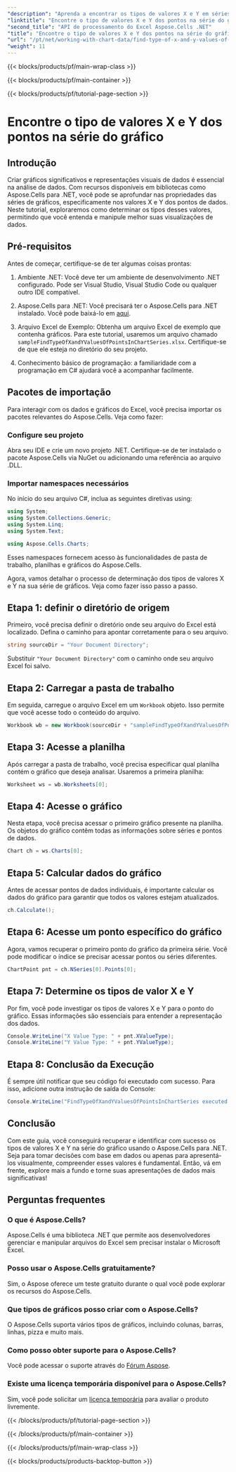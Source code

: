 ```yaml
---
"description": "Aprenda a encontrar os tipos de valores X e Y em séries de gráficos usando o Aspose.Cells para .NET com este guia detalhado e fácil de seguir."
"linktitle": "Encontre o tipo de valores X e Y dos pontos na série do gráfico"
"second_title": "API de processamento do Excel Aspose.Cells .NET"
"title": "Encontre o tipo de valores X e Y dos pontos na série do gráfico"
"url": "/pt/net/working-with-chart-data/find-type-of-x-and-y-values-of-points-in-chart-series/"
"weight": 11
---
```


{{< blocks/products/pf/main-wrap-class >}}

{{< blocks/products/pf/main-container >}}

{{< blocks/products/pf/tutorial-page-section >}}

# Encontre o tipo de valores X e Y dos pontos na série do gráfico

## Introdução

Criar gráficos significativos e representações visuais de dados é essencial na análise de dados. Com recursos disponíveis em bibliotecas como Aspose.Cells para .NET, você pode se aprofundar nas propriedades das séries de gráficos, especificamente nos valores X e Y dos pontos de dados. Neste tutorial, exploraremos como determinar os tipos desses valores, permitindo que você entenda e manipule melhor suas visualizações de dados.

## Pré-requisitos

Antes de começar, certifique-se de ter algumas coisas prontas:

1. Ambiente .NET: Você deve ter um ambiente de desenvolvimento .NET configurado. Pode ser Visual Studio, Visual Studio Code ou qualquer outro IDE compatível.
   
2. Aspose.Cells para .NET: Você precisará ter o Aspose.Cells para .NET instalado. Você pode baixá-lo em [aqui](https://releases.aspose.com/cells/net/).

3. Arquivo Excel de Exemplo: Obtenha um arquivo Excel de exemplo que contenha gráficos. Para este tutorial, usaremos um arquivo chamado `sampleFindTypeOfXandYValuesOfPointsInChartSeries.xlsx`. Certifique-se de que ele esteja no diretório do seu projeto.

4. Conhecimento básico de programação: a familiaridade com a programação em C# ajudará você a acompanhar facilmente.

## Pacotes de importação

Para interagir com os dados e gráficos do Excel, você precisa importar os pacotes relevantes do Aspose.Cells. Veja como fazer:

### Configure seu projeto

Abra seu IDE e crie um novo projeto .NET. Certifique-se de ter instalado o pacote Aspose.Cells via NuGet ou adicionando uma referência ao arquivo .DLL.

### Importar namespaces necessários

No início do seu arquivo C#, inclua as seguintes diretivas using:

```csharp
using System;
using System.Collections.Generic;
using System.Linq;
using System.Text;

using Aspose.Cells.Charts;
```

Esses namespaces fornecem acesso às funcionalidades de pasta de trabalho, planilhas e gráficos do Aspose.Cells.

Agora, vamos detalhar o processo de determinação dos tipos de valores X e Y na sua série de gráficos. Veja como fazer isso passo a passo.

## Etapa 1: definir o diretório de origem

Primeiro, você precisa definir o diretório onde seu arquivo do Excel está localizado. Defina o caminho para apontar corretamente para o seu arquivo.

```csharp
string sourceDir = "Your Document Directory";
```

Substituir `"Your Document Directory"` com o caminho onde seu arquivo Excel foi salvo.

## Etapa 2: Carregar a pasta de trabalho

Em seguida, carregue o arquivo Excel em um `Workbook` objeto. Isso permite que você acesse todo o conteúdo do arquivo.

```csharp
Workbook wb = new Workbook(sourceDir + "sampleFindTypeOfXandYValuesOfPointsInChartSeries.xlsx");
```

## Etapa 3: Acesse a planilha

Após carregar a pasta de trabalho, você precisa especificar qual planilha contém o gráfico que deseja analisar. Usaremos a primeira planilha:

```csharp
Worksheet ws = wb.Worksheets[0];
```

## Etapa 4: Acesse o gráfico

Nesta etapa, você precisa acessar o primeiro gráfico presente na planilha. Os objetos do gráfico contêm todas as informações sobre séries e pontos de dados.

```csharp
Chart ch = ws.Charts[0];
```

## Etapa 5: Calcular dados do gráfico

Antes de acessar pontos de dados individuais, é importante calcular os dados do gráfico para garantir que todos os valores estejam atualizados.

```csharp
ch.Calculate();
```

## Etapa 6: Acesse um ponto específico do gráfico

Agora, vamos recuperar o primeiro ponto do gráfico da primeira série. Você pode modificar o índice se precisar acessar pontos ou séries diferentes.

```csharp
ChartPoint pnt = ch.NSeries[0].Points[0];
```

## Etapa 7: Determine os tipos de valor X e Y

Por fim, você pode investigar os tipos de valores X e Y para o ponto do gráfico. Essas informações são essenciais para entender a representação dos dados.

```csharp
Console.WriteLine("X Value Type: " + pnt.XValueType);
Console.WriteLine("Y Value Type: " + pnt.YValueType);
```

## Etapa 8: Conclusão da Execução

É sempre útil notificar que seu código foi executado com sucesso. Para isso, adicione outra instrução de saída do Console:

```csharp
Console.WriteLine("FindTypeOfXandYValuesOfPointsInChartSeries executed successfully.");
```

## Conclusão

Com este guia, você conseguirá recuperar e identificar com sucesso os tipos de valores X e Y na série do gráfico usando o Aspose.Cells para .NET. Seja para tomar decisões com base em dados ou apenas para apresentá-los visualmente, compreender esses valores é fundamental. Então, vá em frente, explore mais a fundo e torne suas apresentações de dados mais significativas!

## Perguntas frequentes

### O que é Aspose.Cells?
Aspose.Cells é uma biblioteca .NET que permite aos desenvolvedores gerenciar e manipular arquivos do Excel sem precisar instalar o Microsoft Excel.

### Posso usar o Aspose.Cells gratuitamente?
Sim, o Aspose oferece um teste gratuito durante o qual você pode explorar os recursos do Aspose.Cells.

### Que tipos de gráficos posso criar com o Aspose.Cells?
O Aspose.Cells suporta vários tipos de gráficos, incluindo colunas, barras, linhas, pizza e muito mais.

### Como posso obter suporte para o Aspose.Cells?
Você pode acessar o suporte através do [Fórum Aspose](https://forum.aspose.com/c/cells/9).

### Existe uma licença temporária disponível para o Aspose.Cells?
Sim, você pode solicitar um [licença temporária](https://purchase.aspose.com/temporary-license/) para avaliar o produto livremente.

{{< /blocks/products/pf/tutorial-page-section >}}

{{< /blocks/products/pf/main-container >}}

{{< /blocks/products/pf/main-wrap-class >}}

{{< blocks/products/products-backtop-button >}}